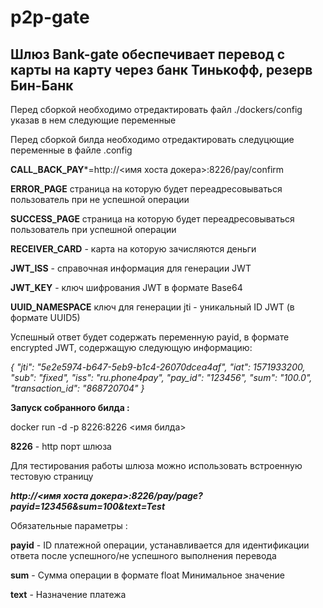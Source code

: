 # p2p-gate
Шлюз Bank-gate обеспечивает перевод с карты на карту через банк Тинькофф, резерв Бин-Банк
---
Перед сборкой необходимо отредактировать файл 
./dockers/config  указав в нем следующие переменные

Перед сборкой билда необходимо отредактировать следуцющие переменные в файле .config

**CALL_BACK_PAY***=http://<имя хоста докера>:8226/pay/confirm

**ERROR_PAGE**  страница на которую будет переадресовываться пользователь при не успешной операции

**SUCCESS_PAGE** страница на которую будет переадресовываться пользователь при успешной операции

**RECEIVER_CARD** - карта на которую зачисляются деньги

**JWT_ISS**  - справочная информация для генерации JWT

**JWT_KEY** - ключ шифрования JWT в формате Base64

**UUID_NAMESPACE** ключ для генерации jti - уникальный ID JWT (в формате UUID5)  



Успешный ответ будет содержать переменную payid, в формате encrypted JWT, содержащую следующую информацию:

*{
  "jti": "5e2e5974-b647-5eb9-b1c4-26070dcea4af",
  "iat": 1571933200,
  "sub": "fixed",
  "iss": "ru.phone4pay",
  "pay_id": "123456",
  "sum": "100.0",
  "transaction_id": "868720704"
}*


**Запуск собранного билда :**

docker run -d  -p 8226:8226 <имя билда>

**8226** - http порт шлюза
  
Для тестирования работы шлюза можно использовать встроенную тестовую страницу

***http://<имя хоста докера>:8226/pay/page?payid=123456&sum=100&text=Test***

Обязательные параметры  :

**payid** - ID платежной операции, устанавливается для идентификации ответа после успешного/не успешного выполнения перевода

**sum** - Сумма операции в формате float Минимальное значение 

**text** - Назначение платежа



